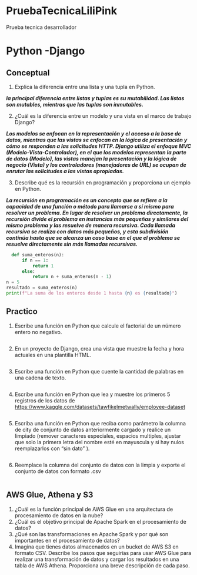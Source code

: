 # PruebaTecnicaLiliPink
Prueba tecnica desarrollador
# Python -Django

## Conceptual  
1.	Explica la diferencia entre una lista y una tupla en Python.

***la principal diferencia entre listas y tuplas es su mutabilidad. Las listas son mutables, mientras que las tuplas son inmutables.*** 

2.	¿Cuál es la diferencia entre un modelo y una vista en el marco de trabajo Django?

***Los modelos se enfocan en la representación y el acceso a la base de datos, mientras que las vistas se enfocan en la lógica de presentación y cómo se responden a las solicitudes HTTP. Django utiliza el enfoque MVC (Modelo-Vista-Controlador), en el que los modelos representan la parte de datos (Modelo), las vistas manejan la presentación y la lógica de negocio (Vista) y los controladores (manejadores de URL) se ocupan de enrutar las solicitudes a las vistas apropiadas.***

3.	Describe qué es la recursión en programación y proporciona un ejemplo en Python.

***La recursión en programación es un concepto que se refiere a la capacidad de una función o método para llamarse a sí mismo para resolver un problema. En lugar de resolver un problema directamente, la recursión divide el problema en instancias más pequeñas y similares del mismo problema y las resuelve de manera recursiva. Cada llamada recursiva se realiza con datos más pequeños, y esta subdivisión continúa hasta que se alcanza un caso base en el que el problema se resuelve directamente sin más llamadas recursivas.***

```python
  def suma_enteros(n):
      if n == 1:
          return 1
      else:
          return n + suma_enteros(n - 1)
n = 5
resultado = suma_enteros(n)
print(f"La suma de los enteros desde 1 hasta {n} es {resultado}")
```
## Practico

1. Escribe una función en Python que calcule el factorial de un número entero no negativo.
```python
```
2. En un proyecto de Django, crea una vista que muestre la fecha y hora actuales en una
plantilla HTML.
```python
```
3. Escribe una función en Python que cuente la cantidad de palabras en una cadena de texto.
```python
```
4. Escribe una función en Python que lea y muestre los primeros 5 registros de los datos de
https://www.kaggle.com/datasets/tawfikelmetwally/employee-dataset
```python
```
5. Escriba una función en Python que reciba como parámetro la columna de city de conjunto
de datos anteriormente cargado y realice un limpiado (remover caracteres especiales,
espacios multiples, ajustar que solo la primera letra del nombre esté en mayuscula y si hay
nulos reemplazarlos con “sin dato” ).
```python
```
6. Reemplace la columna del conjunto de datos con la limpia y exporte el conjunto de datos
con formato .csv
```python
```
## AWS Glue, Athena y S3 

1.	¿Cuál es la función principal de AWS Glue en una arquitectura de procesamiento de datos en la nube? 
2.	¿Cuál es el objetivo principal de Apache Spark en el procesamiento de datos? 
3.	¿Qué son las transformaciones en Apache Spark y por qué son importantes en el procesamiento de datos? 
4.	Imagina que tienes datos almacenados en un bucket de AWS S3 en formato CSV. Describe los pasos que seguirías para usar AWS Glue para realizar una transformación de datos y cargar los resultados en una tabla de AWS Athena. Proporciona una breve descripción de cada paso. 

